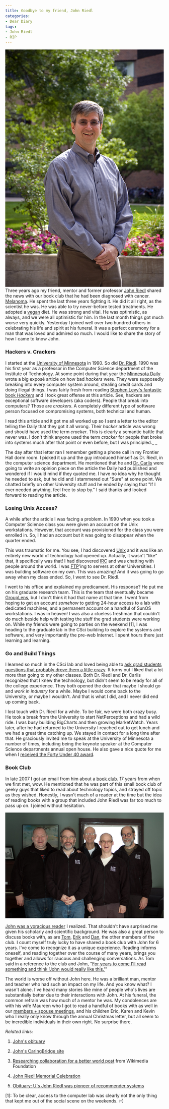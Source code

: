 ```yaml
---
title: Goodbye to my friend, John Riedl
categories:
- Dear Diary
tags:
- John Riedl
- RIP
---
```


[![John_T._Riedl](/assets/posts/2013/John_T._Riedl.jpg)](http://thingelstad.com/s/goodbye-to-my-friend-john-riedl/john_t-_riedl/img)
Three years ago my friend, mentor and former professor [John Riedl](https://en.wikipedia.org/wiki/John_T._Riedl) shared the news with our book club that he had been diagnosed with cancer. [Melanoma](https://en.wikipedia.org/wiki/Melanoma). He spent the last three years fighting it. He did it all right, as the scientist he was. He was able to try never-before tested treatments. He adopted a [vegan](https://en.wikipedia.org/wiki/Vegan_nutrition) diet. He was strong and vital. He was optimistic, as always, and we were all optimistic for him. In the last month things got much worse very quickly. Yesterday I joined well over two hundred others in celebrating his life and spirit at his funeral. It was a perfect ceremony for a man that was loved and admired so much. I would like to share the story of how I came to know John.

<!-- more -->

### Hackers v. Crackers

I started at the [University of Minnesota](http://www.umn.edu/) in 1990. So did [Dr. Riedl](http://www-users.cs.umn.edu/~riedl/). 1990 was his first year as a professor in the Computer Science department of the Institute of Technology. At some point during that year the [Minnesota Daily](http://www.mndaily.com) wrote a big exposé article on how bad _hackers_ were. They were supposedly breaking into every computer system around, stealing credit cards and doing illegal things. I was fairly fresh from reading [Stephen Levy's fantastic book _Hackers_](http://www.stevenlevy.com/index.php/books/hackers) and I took great offense at this article. See, hackers are exceptional software developers (aka coders). People that break into computers? Those are _crackers_. A completely different type of software person focused on compromising systems, both technical and human.

I read this article and it got me all worked up so I sent a letter to the editor telling the Daily that they got it all wrong. Their _hacker_ article was wrong and should have used the term _cracker_. This is clearly a semantic battle that never was. I don't think anyone used the term _cracker_ for people that broke into systems much after that point or even before, but I was principled._
_

The day after that letter ran I remember getting a phone call in my Frontier Hall dorm room. I picked it up and the guy introduced himself as Dr. Riedl, in the computer science department. He mentioned that he and [Dr. Carlis](http://www-users.cs.umn.edu/~carlis/) were going to write an opinion piece on the article the Daily had published and wondered if I would mind if they quoted me. I have no idea why he thought he needed to ask, but he did and I stammered out "Sure" at some point. We chatted briefly on other University stuff and he ended by saying that "If I ever needed anything, feel free to stop by." I said thanks and looked forward to reading the article.

### Losing Unix Access?

A while after the article I was facing a problem. In 1990 when you took a Computer Science class you were given an account on the Unix workstations. However, that account was provisioned for the class you were enrolled in. So, I had an account but it was going to disappear when the quarter ended.

This was traumatic for me. You see, I had discovered [Unix](http://en.wikipedia.org/wiki/Unix) and it was like an entirely new world of technology had opened up. Actually, it wasn't "like" that, it specifically was that! I had discovered [IRC](http://en.wikipedia.org/wiki/IRC) and was chatting with people around the world. I was [FTP](http://en.wikipedia.org/wiki/FTP)'ing to servers at other Universities. I was building software on my own. This was amazing! And it was going to go away when my class ended. So, I went to see Dr. Riedl.

I went to his office and explained my predicament. His response? He put me on his graduate research team. This is the team that eventually became [GroupLens](http://www.grouplens.org), but I don't think it had that name at that time. I went from hoping to get an account _somehow_ to getting 24-hour access to a lab with dedicated machines, and a permanent account on a handful of SunOS workstations. I was in heaven! I was also a clueless freshman that couldn't do much beside help with testing the stuff the grad students were working on. While my friends were going to parties on the weekend [1], I was heading to the graduate lab in the CSci building to explore the systems and software, and very importantly the pre-web Internet. I spent hours there just learning and learning.

### Go and Build Things

I learned so much in the CSci lab and loved being able to [ask grad students questions that probably drove them a little crazy](https://en.wikipedia.org/wiki/Man_page). It turns out I liked that a lot more than going to my other classes. Both Dr. Riedl and Dr. Carlis recognized that I knew the technology, but didn't seem to be ready for all of the college experience. They both opened the door that maybe I should go and _work in industry_ for a while. Maybe I would come back to the University, or maybe I wouldn't. And that is what I did, and I never did end up coming back.

I lost touch with Dr. Riedl for a while. To be fair, we were both crazy busy. He took a break from the University to start NetPerceptions and had a wild ride. I was busy building BigCharts and then growing MarketWatch. Years later, after he had returned to the University I reached out to get lunch and we had a great time catching up. We stayed in contact for a long time after that. He graciously invited me to speak at the University of Minnesota a number of times, including being the keynote speaker at the Computer Science departments annual open house. He also gave a nice quote for me when I [received the Forty Under 40 award](/thingelstad/40-under-forty-award).

### Book Club

In late 2007 I got an email from him about a [book club](http://rwbookclub.com/wiki/Welcome). 17 years from when we first met, wow. He mentioned that he was part of this small book club of geeky guys that liked to read about technology topics, and strayed off topic as they wished. Honestly, I wasn't much of a reader at the time but the idea of reading books with a group that included John Riedl was far too much to pass up on. I joined without hesitation.

[![Book Club Group](/assets/posts/2013/Book-Club-Group.jpg)](http://thingelstad.com/s/goodbye-to-my-friend-john-riedl/book-club-group/img)

[John was a voracious reader](http://rwbookclub.com/wiki/User:Riedl) I realized. That shouldn't have surprised me given his scholarly and scientific background. He was also a great person to discuss books with, as are [Tom](http://rwbookclub.com/wiki/User:Snowfall), [Erik](http://rwbookclub.com/wiki/User:Erik) and [Dan](http://rwbookclub.com/wiki/User:Dfrankow), the other members of the club. I count myself truly lucky to have shared a book club with John for 6 years. I've come to recognize it as a unique experience. Reading informs oneself, and reading together over the course of many years, brings you together and allows for raucous and challenging conversations. As Tom said in a reference to the club and John, "[For years to come I'll read something and think 'John would really like this.'](https://www.facebook.com/thomasderickson/posts/10151469935936831)"

The world is worse off without John here. He was a brilliant man, mentor and teacher who had such an impact on my life. And you know what? I wasn't alone. I've heard many stories like mine of people who's lives are substantially better due to their interactions with John. At his funeral, the common refrain was how much of a mentor he was. My condolences are with his wife Maureen who I got to read a handful of books with as well in our [members + spouse meetings](http://rwbookclub.com/wiki/RW_Book_Club:Special_Meeting), and his children Eric, Karen and Kevin who I really only know through the annual Christmas letter, but all seem to be incredible individuals in their own right. No surprise there.

_Related links:_



  1. [John's obituary](http://www.legacy.com/obituaries/twincities/obituary.aspx?pid=165905795)


  2. [John's CaringBridge site](http://www.caringbridge.org/visit/windsurferjohn/journal)


  3. [Researching collaboration for a better world post](http://blog.wikimedia.org/2013/07/18/researching-collaboration-better-world-john-riedl-1962-2013/) from Wikimedia Foundation


  4. [John Riedl Memorial Celebration](http://www.cs.umn.edu/RiedlMemorial)


  5. [Obituary: U's John Riedl was pioneer of recommender systems](http://www.startribune.com/local/217247711.html)

[1]: To be clear, access to the computer lab was clearly not the only thing that kept me out of the social scene on the weekends. :-)
